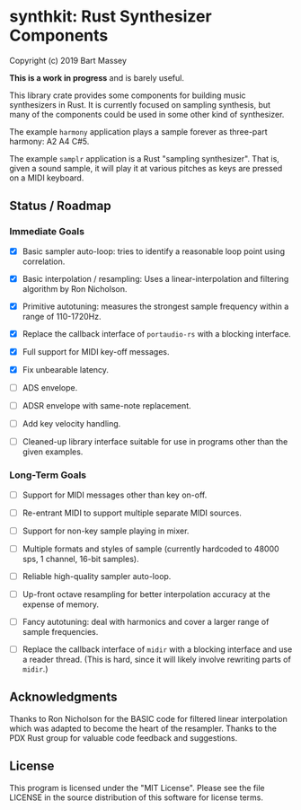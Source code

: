 # synthkit: Rust Synthesizer Components
Copyright (c) 2019 Bart Massey

**This is a work in progress** and is barely useful.

This library crate provides some components for building
music synthesizers in Rust. It is currently focused on
sampling synthesis, but many of the components could be used
in some other kind of synthesizer.

The example `harmony` application plays a sample forever as
three-part harmony: A2 A4 C#5.

The example `samplr` application is a Rust "sampling
synthesizer". That is, given a sound sample, it will play it
at various pitches as keys are pressed on a MIDI keyboard.

## Status / Roadmap

### Immediate Goals

* [x] Basic sampler auto-loop: tries to identify a
  reasonable loop point using correlation.

* [x] Basic interpolation / resampling: Uses a
  linear-interpolation and filtering algorithm by
  Ron Nicholson.

* [x] Primitive autotuning: measures the strongest sample
  frequency within a range of 110-1720Hz.

* [x] Replace the callback interface of `portaudio-rs` with a
  blocking interface.

* [x] Full support for MIDI key-off messages.

* [x] Fix unbearable latency.

* [ ] ADS envelope.

* [ ] ADSR envelope with same-note replacement.

* [ ] Add key velocity handling.

* [ ] Cleaned-up library interface suitable for use in
  programs other than the given examples.

### Long-Term Goals

* [ ] Support for MIDI messages other than key on-off.

* [ ] Re-entrant MIDI to support multiple separate MIDI
  sources.

* [ ] Support for non-key sample playing in mixer.

* [ ] Multiple formats and styles of sample (currently hardcoded
  to 48000 sps, 1 channel, 16-bit samples).

* [ ] Reliable high-quality sampler auto-loop.

* [ ] Up-front octave resampling for better interpolation
  accuracy at the expense of memory.

* [ ] Fancy autotuning: deal with harmonics and cover a
  larger range of sample frequencies.

* [ ] Replace the callback interface of `midir` with a
  blocking interface and use a reader thread. (This is hard,
  since it will likely involve rewriting parts of `midir`.)

## Acknowledgments

Thanks to Ron Nicholson for the BASIC code for filtered
linear interpolation which was adapted to become the heart
of the resampler. Thanks to the PDX Rust group for valuable
code feedback and suggestions.

## License

This program is licensed under the "MIT License".  Please
see the file LICENSE in the source distribution of this
software for license terms.
